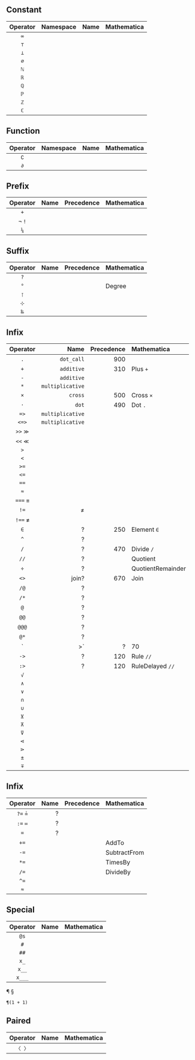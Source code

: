 ## Constant



| Operator | Namespace | Name | Mathematica |
| :------: | --------: | ---: | :---------- |
|   `∞`    |           |      |             |
|   `⊤`    |
|   `⊥`    |
|   `∅`    |
|   `ℕ`    |
|   `ℝ`    |
|   `ℚ`    |
|   `ℙ`    |
|   `ℤ`    |
|   `ℂ`    |

## Function

| Operator | Namespace | Name | Mathematica |
| :------: | --------: | ---: | :---------- |
|   `∁`    |           |      |             |
|   `∂`    |



## Prefix

| Operator | Name | Precedence | Mathematica |
| :------: | ---: | ---------: | :---------- |
|   `+`    |      |            |             |
| `¬` `!`  |
|   `¼`    |


## Suffix

| Operator | Name | Precedence | Mathematica |
| :------: | ---: | ---------: | :---------- |
|   `?`    |      |            |             |
|   `°`    |      |            | Degree      |
|   `⊺`    |
|   `⊹`    |
|   `‱`    |

## Infix


| Operator |             Name | Precedence | Mathematica       |
| :------: | ---------------: | ---------: | :---------------- |
|   `.`    |       `dot_call` |        900 |                   |
|   `+`    |       `additive` |        310 | Plus `+`          |
|   `-`    |       `additive` |            |                   |
|   `*`    | `multiplicative` |            |                   |
|   `×`    |          `cross` |        500 | Cross `×`         |
|   `·`    |            `dot` |        490 | Dot `.`           |
|   `=>`   | `multiplicative` |            |                   |
|  `<=>`   | `multiplicative` |            |                   |
|  `>>` `≫`  |
|  `<<` `≪`  |
|   `>`    |
|   `<`    |
|   `>=`   |
|   `<=`   |
|    `==`    |
|    `≈`     |
|  `===` `≡`   |
|    `!=`    |                ≠ |
|  `!==` `≢`   |
|   `∈`    |                ? |        250 | Element `∈`       |
|   `^`    |                ? |            |                   |
|   `/`    |                ? |        470 | Divide `/`        |
|   `//`   |                ? |            | Quotient          |
|   `÷`    |                ? |            | QuotientRemainder |
|   `<>`   |            join? |        670 | Join              |
|   `/@`   |                ? |            |                   |
|   `/*`   |                ? |            |                   |
|   `@`    |                ? |            |                   |
|   `@@`   |                ? |            |                   |
|  `@@@`   |                ? |            |                   |
|   `@*`   |                ? |            |                   |
|   `|>`   |                ? |         70 | Postfix `//`      |
|   `->`   |                ? |        120 | Rule `//`         |
|   `:>`   |                ? |        120 | RuleDelayed `//`  |
|   `√`    |
|   `∧`    |
|   `∨`    |
|   `∩`    |
|   `∪`    |
|    `⊻`     |
|    `⊼`     |
|    `⊽`     |
|    `⋖`     |
|    `⋗`     |
|    `±`     |
|    `∓`     |

## Infix

| Operator | Name | Precedence | Mathematica  |
| :------: | ---: | ---------: | :----------- |
|  `?=` `≟`  |    ? |            |              |
|  `:=` `≔`  |    ? |            |              |
|   `=`    |    ? |            |              |
|   `+=`   |      |            | AddTo        |
|   `-=`   |      |            | SubtractFrom |
|   `*=`   |      |            | TimesBy      |
|   `/=`   |      |            | DivideBy     |
|   `^=`   |      |            |              |
|    `≈`     |

## Special

| Operator | Name | Mathematica |
| :------: | ---: | :---------- |
|   `@s`   |      |             |
|   `#`    |
|   `##`   |
|   `x_`   |
|  `x__`   |
|  `x___`  |


¶
§

```
¶(1 + 1)

```

## Paired

| Operator | Name | Mathematica |
| :------: | ---: | :---------- |
|  `〈 〉`   |      |             |
